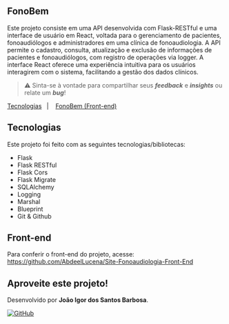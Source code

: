 ## FonoBem 

Este projeto consiste em uma API desenvolvida com Flask-RESTful e uma interface de usuário em React, voltada para o gerenciamento de pacientes, fonoaudiólogos e administradores em uma clínica de fonoaudiologia. A API permite o cadastro, consulta, atualização e exclusão de informações de pacientes e fonoaudiólogos, com registro de operações via logger. A interface React oferece uma experiência intuitiva para os usuários interagirem com o sistema, facilitando a gestão dos dados clínicos.

  > ⚠️ Sinta-se à vontade para compartilhar seus **_feedback_** e **_insights_** ou relate um **_bug_**!

<p>
  <a href="#tecnologias">Tecnologias</a>&nbsp;&nbsp;&nbsp;|&nbsp;&nbsp;&nbsp;
  <a href="#front-end">FonoBem (Front-end)</a>&nbsp;&nbsp;&nbsp; &nbsp;&nbsp;&nbsp;
</p>

<div id='tecnologias'></div>

## Tecnologias

Este projeto foi feito com as seguintes tecnologias/bibliotecas:

- Flask
- Flask RESTful
- Flask Cors
- Flask Migrate
- SQLAlchemy
- Logging
- Marshal
- Blueprint
- Git & Github

<div id='front-end'></div>

## Front-end

Para conferir o front-end do projeto, acesse: https://github.com/AbdeelLucena/Site-Fonoaudiologia-Front-End

## Aproveite este projeto!

Desenvolvido por **João Igor dos Santos Barbosa**.

[![GitHub](https://img.shields.io/badge/github-%23121011.svg?style=for-the-badge&logo=github&logoColor=white)](https://github.com/ignizxl)
